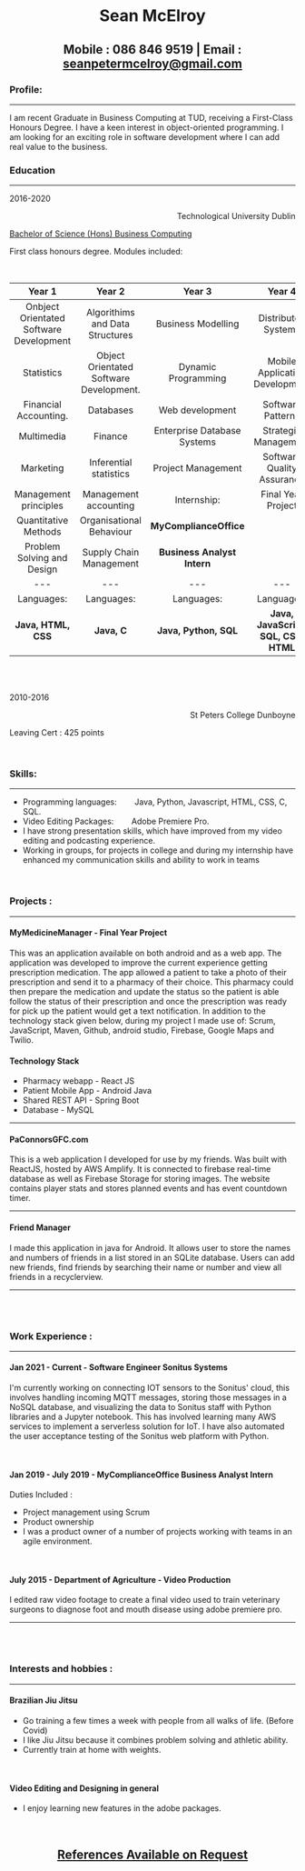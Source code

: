 # <p align="center"> Sean McElroy </p>

## <p align="center"> Mobile : 086 846 9519 | Email : seanpetermcelroy@gmail.com</p>

### Profile:

---

I am recent Graduate in Business Computing at TUD, receiving a First-Class Honours Degree. I have a keen interest in object-oriented programming. I am looking for an exciting role in software development where I can add real value to the business.

### Education

---

2016-2020 <p align="right">Technological University Dublin</p>

[Bachelor of Science (Hons) Business Computing](https://www.tudublin.ie/study/undergraduate/courses/business-computing-tu914/)

First class honours degree. Modules included:

<br />

|                 Year 1                  |                 Year 2                  |           Year 3            |                Year 4                |
| :-------------------------------------: | :-------------------------------------: | :-------------------------: | :----------------------------------: |
| Onbject Orientated Software Development |     Algorithims and Data Structures     |     Business Modelling      |         Distributed Systems          |
|               Statistics                | Object Orientated Software Development. |     Dynamic Programming     |    Mobile Application Development    |
|          Financial Accounting.          |                Databases                |       Web development       |          Software Patterns           |
|               Multimedia                |                 Finance                 | Enterprise Database Systems |         Strategic Management         |
|                Marketing                |         Inferential statistics          |     Project Management      |      Software Quality Assurance      |
|          Management principles          |          Management accounting          |         Internship:         |          Final Year Project          |
|          Quantitative Methods           |        Organisational Behaviour         |   **MyComplianceOffice**    |                                      |
|       Problem Solving and Design        |         Supply Chain Management         | **Business Analyst Intern** |                                      |
|                   ---                   |                   ---                   |             ---             |                 ---                  |
|               Languages:                |               Languages:                |         Languages:          |              Languages:              |
|           **Java, HTML, CSS**           |               **Java, C**               |    **Java, Python, SQL**    | **Java, JavaScript, SQL, CSS, HTML** |

<br />
<br />

2010-2016 <p align="right">St Peters College Dunboyne</p>
Leaving Cert : 425 points

<br />

### Skills:

---

- Programming languages: &nbsp;&nbsp;&nbsp;&nbsp;&nbsp;&nbsp; Java, Python, Javascript, HTML, CSS, C, SQL.
- Video Editing Packages: &nbsp;&nbsp;&nbsp;&nbsp;&nbsp;&nbsp; Adobe Premiere Pro.
- I have strong presentation skills, which have improved from my video editing and podcasting experience.
- Working in groups, for projects in college and during my internship have enhanced my communication skills and ability to work in teams

<br/>

### Projects :

---

#### **MyMedicineManager - Final Year Project**

This was an application available on both android and as a web app.
The application was developed to improve the current experience getting prescription medication.
The app allowed a patient to take a photo of their prescription and send it to a pharmacy of their choice. This pharmacy could then prepare the medication and update the status so the patient is able follow the status of their prescription and once the prescription was ready for pick up the patient would get a text notification. In addition to the technology stack given below, during my project I made use of: Scrum, JavaScript, Maven, Github, android studio, Firebase, Google Maps and Twilio.

#### **Technology Stack**

- Pharmacy webapp - React JS
- Patient Mobile App - Android Java
- Shared REST API - Spring Boot
- Database - MySQL

---

#### **PaConnorsGFC.com**

This is a web application I developed for use by my friends. Was built with ReactJS, hosted by AWS Amplify. It is connected to firebase real-time database as well as Firebase Storage for storing images. The website contains player stats and stores planned events and has event countdown timer.

---

#### **Friend Manager**

I made this application in java for Android.
It allows user to store the names and numbers of friends in a list stored in an SQLite database.
Users can add new friends, find friends by searching their name or number and view all friends in a recyclerview.

---

<br />
<br />

### Work Experience :

---

#### **Jan 2021 - Current - Software Engineer Sonitus Systems**

I'm currently working on connecting IOT sensors to the Sonitus' cloud, this involves handling incoming MQTT messages, storing those messages in a NoSQL database, and visualizing the data to Sonitus staff with Python libraries and a Jupyter notebook. This has involved learning many AWS services to implement a serverless solution for IoT. I have also automated the user acceptance testing of the Sonitus web platform with Python.

<br/>

#### **Jan 2019 - July 2019 - MyComplianceOffice Business Analyst Intern**

Duties Included :

- Project management using Scrum
- Product ownership
- I was a product owner of a number of projects working with teams in an agile environment.

<br/>

#### **July 2015 - Department of Agriculture - Video Production**

I edited raw video footage to create a final video used to train veterinary surgeons to diagnose foot and mouth disease using adobe premiere pro.

---

<br/>
<br />

### Interests and hobbies :

---

#### **Brazilian Jiu Jitsu**

- Go training a few times a week with people from all walks of life. (Before Covid)
- I like Jiu Jitsu because it combines problem solving and athletic ability.
- Currently train at home with weights.

<br />

#### Video Editing and Designing in general

- I enjoy learning new features in the adobe packages.

<br/>

## <ins><p align="center">References Available on Request</p></ins>

